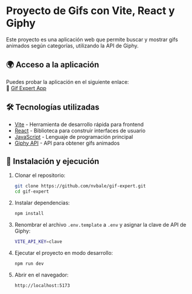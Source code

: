 # Proyecto de Gifs con Vite, React y Giphy

Este proyecto es una aplicación web que permite buscar y mostrar gifs animados según categorías, utilizando la API de Giphy.

## 🌍 Acceso a la aplicación

Puedes probar la aplicación en el siguiente enlace:  
🔗 [Gif Expert App](https://nvbale.github.io/gif-expert/)

## 🛠 Tecnologías utilizadas

- [Vite](https://vitejs.dev/) - Herramienta de desarrollo rápida para frontend
- [React](https://react.dev/) - Biblioteca para construir interfaces de usuario
- [JavaScript](https://developer.mozilla.org/es/docs/Web/JavaScript) - Lenguaje de programación principal
- [Giphy API](https://developers.giphy.com/) - API para obtener gifs animados

## 🚀 Instalación y ejecución

1. Clonar el repositorio:
   ```sh
   git clone https://github.com/nvbale/gif-expert.git
   cd gif-expert
   ```

2. Instalar dependencias:
   ```sh
   npm install
   ```  

3. Renombrar el archivo `.env.template` a `.env` y asignar la clave de API de Giphy:
   ```sh
   VITE_API_KEY=clave
   ```  

4. Ejecutar el proyecto en modo desarrollo:
   ```sh
   npm run dev
   ```  

5. Abrir en el navegador:
   ```
   http://localhost:5173
   